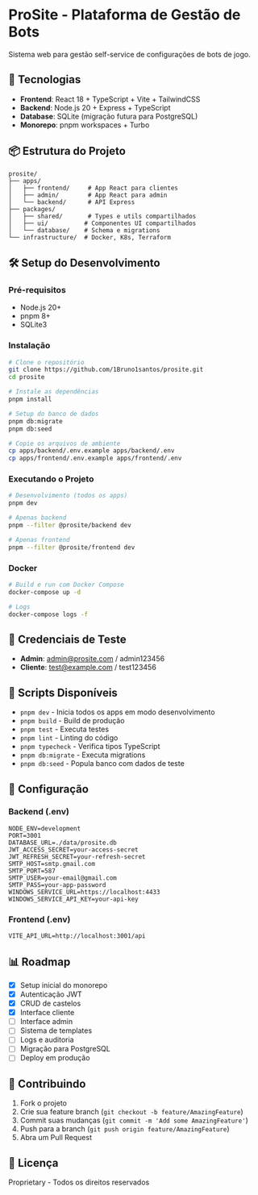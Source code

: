 # ProSite - Plataforma de Gestão de Bots

Sistema web para gestão self-service de configurações de bots de jogo.

## 🚀 Tecnologias

- **Frontend**: React 18 + TypeScript + Vite + TailwindCSS
- **Backend**: Node.js 20 + Express + TypeScript
- **Database**: SQLite (migração futura para PostgreSQL)
- **Monorepo**: pnpm workspaces + Turbo

## 📦 Estrutura do Projeto

```
prosite/
├── apps/
│   ├── frontend/     # App React para clientes
│   ├── admin/        # App React para admin
│   └── backend/      # API Express
├── packages/
│   ├── shared/       # Types e utils compartilhados
│   ├── ui/          # Componentes UI compartilhados
│   └── database/    # Schema e migrations
└── infrastructure/  # Docker, K8s, Terraform
```

## 🛠️ Setup do Desenvolvimento

### Pré-requisitos

- Node.js 20+
- pnpm 8+
- SQLite3

### Instalação

```bash
# Clone o repositório
git clone https://github.com/1Bruno1santos/prosite.git
cd prosite

# Instale as dependências
pnpm install

# Setup do banco de dados
pnpm db:migrate
pnpm db:seed

# Copie os arquivos de ambiente
cp apps/backend/.env.example apps/backend/.env
cp apps/frontend/.env.example apps/frontend/.env
```

### Executando o Projeto

```bash
# Desenvolvimento (todos os apps)
pnpm dev

# Apenas backend
pnpm --filter @prosite/backend dev

# Apenas frontend
pnpm --filter @prosite/frontend dev
```

### Docker

```bash
# Build e run com Docker Compose
docker-compose up -d

# Logs
docker-compose logs -f
```

## 🔐 Credenciais de Teste

- **Admin**: admin@prosite.com / admin123456
- **Cliente**: test@example.com / test123456

## 📝 Scripts Disponíveis

- `pnpm dev` - Inicia todos os apps em modo desenvolvimento
- `pnpm build` - Build de produção
- `pnpm test` - Executa testes
- `pnpm lint` - Linting do código
- `pnpm typecheck` - Verifica tipos TypeScript
- `pnpm db:migrate` - Executa migrations
- `pnpm db:seed` - Popula banco com dados de teste

## 🔧 Configuração

### Backend (.env)

```env
NODE_ENV=development
PORT=3001
DATABASE_URL=./data/prosite.db
JWT_ACCESS_SECRET=your-access-secret
JWT_REFRESH_SECRET=your-refresh-secret
SMTP_HOST=smtp.gmail.com
SMTP_PORT=587
SMTP_USER=your-email@gmail.com
SMTP_PASS=your-app-password
WINDOWS_SERVICE_URL=https://localhost:4433
WINDOWS_SERVICE_API_KEY=your-api-key
```

### Frontend (.env)

```env
VITE_API_URL=http://localhost:3001/api
```

## 📊 Roadmap

- [x] Setup inicial do monorepo
- [x] Autenticação JWT
- [x] CRUD de castelos
- [x] Interface cliente
- [ ] Interface admin
- [ ] Sistema de templates
- [ ] Logs e auditoria
- [ ] Migração para PostgreSQL
- [ ] Deploy em produção

## 🤝 Contribuindo

1. Fork o projeto
2. Crie sua feature branch (`git checkout -b feature/AmazingFeature`)
3. Commit suas mudanças (`git commit -m 'Add some AmazingFeature'`)
4. Push para a branch (`git push origin feature/AmazingFeature`)
5. Abra um Pull Request

## 📄 Licença

Proprietary - Todos os direitos reservados
